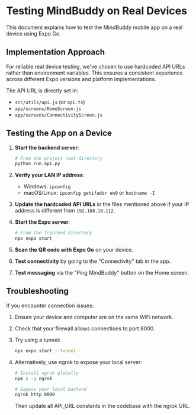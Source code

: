 # Testing MindBuddy on Real Devices

This document explains how to test the MindBuddy mobile app on a real device using Expo Go.

## Implementation Approach

For reliable real device testing, we've chosen to use hardcoded API URLs rather than environment variables. This ensures a consistent experience across different Expo versions and platform implementations.

The API URL is directly set in:
- `src/utils/api.js` (or `api.ts`)
- `app/screens/HomeScreen.js`
- `app/screens/ConnectivityScreen.js`

## Testing the App on a Device

1. **Start the backend server**:
   ```bash
   # From the project root directory
   python run_api.py
   ```

2. **Verify your LAN IP address**:
   - Windows: `ipconfig`
   - macOS/Linux: `ipconfig getifaddr en0` or `hostname -I`

3. **Update the hardcoded API URLs** in the files mentioned above if your IP address is different from `192.168.10.112`.

4. **Start the Expo server**:
   ```bash
   # From the frontend directory
   npx expo start
   ```

5. **Scan the QR code with Expo Go** on your device.

6. **Test connectivity** by going to the "Connectivity" tab in the app.

7. **Test messaging** via the "Ping MindBuddy" button on the Home screen.

## Troubleshooting

If you encounter connection issues:

1. Ensure your device and computer are on the same WiFi network.
2. Check that your firewall allows connections to port 8000.
3. Try using a tunnel:
   ```bash
   npx expo start --tunnel
   ```

4. Alternatively, use ngrok to expose your local server:
   ```bash
   # Install ngrok globally
   npm i -g ngrok
   
   # Expose your local backend
   ngrok http 8000
   ```
   
   Then update all API_URL constants in the codebase with the ngrok URL. 